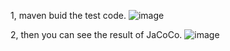 1, maven buid the test code.
![image](https://github.com/user-attachments/assets/953db040-8af8-4034-9c18-148efbfc93a9)

2, then you can see the result of JaCoCo.
![image](https://github.com/user-attachments/assets/17ad4f1a-6ed1-439c-a546-001040bc4fc8)
